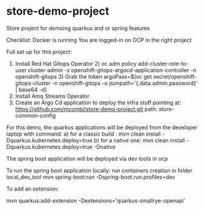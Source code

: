 # store-demo-project
Store project for demoing quarkus and or spring features


Checklist:
Docker is running
You are logged-in on OCP in the right project

Full set up for this project:

1) Install Red Hat Gitops Operator
   2) oc adm policy add-cluster-role-to-user cluster-admin -z openshift-gitops-argocd-application-controller -n openshift-gitops
   3) Grab the token argoPass=$(oc get secret/openshift-gitops-cluster -n openshift-gitops -o jsonpath='{.data.admin\.password}' | base64 -d)
2) Install Amq Streams Operator
3) Create an Argo Cd application to deploy the infra stuff pointing at: https://github.com/mcombi/store-demo-project.git path: store-common-config

For this demo, the quarkus applications will be deployed from the developer laptop with command:
 a) for a classic build : mvn clean install -Dquarkus.kubernetes.deploy=true
 b) for a native one: mvn clean install -Dquarkus.kubernetes.deploy=true -Dnative

The spring boot application will be deployed via dev tools in ocp

To run the spring boot application locally:
run containers creation in folder local_dev_tool
mvn spring-boot:run -Dspring-boot.run.profiles=dev


To add an extension:

mvn quarkus:add-extension -Dextensions='quarkus-smallrye-openapi'
